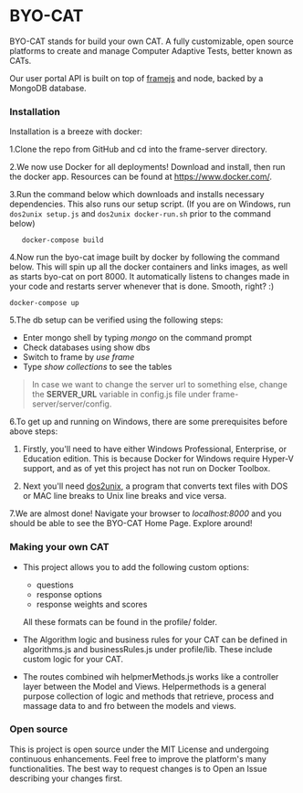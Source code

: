 # BYO-CAT
BYO-CAT stands for build your own CAT. A fully customizable, open source platforms to create and manage Computer Adaptive Tests, better known as CATs.

Our user portal API is built on top of [framejs](https://github.com/jedireza/frame) and node, backed by a MongoDB database.

### Installation

Installation is a breeze with docker:
       
1.Clone the repo from GitHub and cd into the frame-server directory.
       
2.We now use Docker for all deployments! Download and install, then run the docker app. Resources can be found at https://www.docker.com/.
       
3.Run the command below which downloads and installs necessary dependencies. This also runs our setup script. (If you are on Windows, run `dos2unix setup.js` and `dos2unix docker-run.sh` prior to the command below)
       
       docker-compose build
       
4.Now run the byo-cat image built by docker by following the command below. This will spin up all the docker containers and links images, as well as starts byo-cat on port 8000. It automatically listens to changes made in your code and restarts server whenever that is done. Smooth, right? :)
       
	docker-compose up
       
  5.The db setup can be verified using the following steps:
       
  - Enter mongo shell by typing *mongo* on the command prompt
  - Check databases using show dbs
  - Switch to frame by *use frame*
  - Type *show collections* to see the tables
       
> In case we want to change the server url to something else, change the **SERVER_URL** variable in config.js file under frame-server/server/config.
       
6.To get up and running on Windows, there are some prerequisites before above steps:
 
 1. Firstly, you'll need to have either Windows Professional, Enterprise, or Education edition. This is because Docker for Windows require Hyper-V support, and as of yet this project has not run on Docker Toolbox. 
       
 2. Next you'll need [dos2unix](https://sourceforge.net/projects/dos2unix/ "dos2unix"), a program that converts text files with DOS or MAC line breaks to Unix line breaks and vice versa.  

7.We are almost done! Navigate your browser to *localhost:8000* and you should be able to see the BYO-CAT Home Page. Explore around!

### Making your own CAT

- This project allows you to add the following custom options:
	- questions
	- response options
	- response weights and scores
  
  All these formats can be found in the profile/ folder.

- The Algorithm logic and business rules for your CAT can be defined in algorithms.js and businessRules.js under profile/lib. These include custom logic for your CAT.

- The routes combined wih helpmerMethods.js works like a controller layer between the Model and Views. Helpermethods is a general purpose collection of logic and methods that retrieve, process and massage data to and fro between the models and views.

### Open source

This is project is open source under the MIT License and undergoing continuous enhancements. Feel free to improve the platform's many functionalities. The best way to request changes is to Open an Issue describing your changes first.
